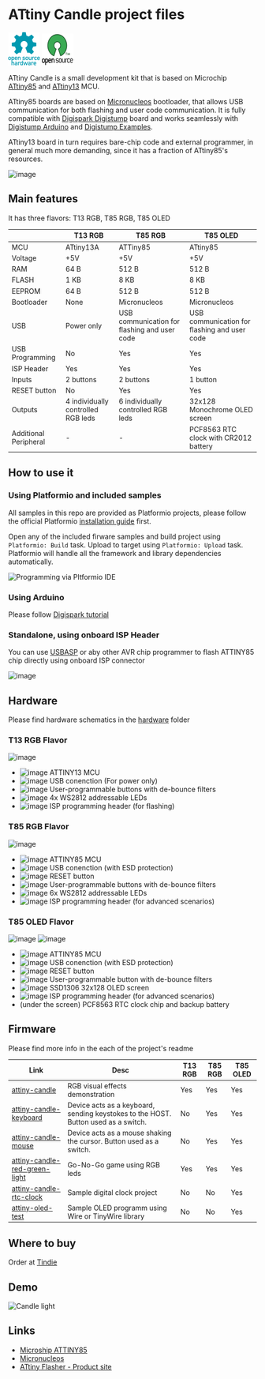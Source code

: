 # ATtiny Candle project files

![Open Source Hardware](/images/open-source-hardware-logo.png)
![Open Source Software](/images/open-source-software-logo.png)

ATtiny Candle is a small development kit that is based on Microchip [ATtiny85](https://www.microchip.com/en-us/product/ATTINY85) and [ATtiny13](https://www.microchip.com/en-us/product/ATtiny13) MCU. 

ATtiny85 boards are based on [Micronucleos](https://github.com/micronucleus/micronucleus) bootloader, that allows USB communication for both flashing and user code communication. It is fully compatible with [Digispark Digistump](http://digistump.com/products/1) board and works seamlessly with [Digistump Arduino](https://github.com/digistump/DigistumpArduino) and [Digistump Examples](https://github.com/digistump/DigisparkExamplePrograms).

ATtiny13 board in turn requires bare-chip code and external programmer, in general much more demanding, since it has a fraction of ATtiny85's resources.

![image](https://user-images.githubusercontent.com/5459747/151707251-51a888a1-b9d6-4f83-a34f-62eab09ccd76.png)

## Main features

It has three flavors: T13 RGB, T85 RGB, T85 OLED

|   | T13 RGB  | T85 RGB  | T85 OLED  |
|---|---|---|---|
| MCU  | ATtiny13A  | ATTiny85 | ATtiny85  | 
| Voltage | +5V | +5V | +5V |
| RAM  | 64 B | 512 B  | 512 B  |
| FLASH  | 1 KB  | 8 KB  | 8 KB  |
| EEPROM  | 64 B  | 512 B  | 512 B |
| Bootloader  | None  | Micronucleos  | Micronucleos  | 
| USB  | Power only  | USB communication for flashing and user code  | USB communication for flashing and user code  | 
| USB Programming | No | Yes | Yes |
| ISP Header | Yes | Yes | Yes |
| Inputs  | 2 buttons  | 2 buttons  | 1 button  |
| RESET button  | No  | Yes  | Yes  | 
| Outputs  | 4 individually controlled RGB leds  | 6 individually controlled RGB leds  | 32x128 Monochrome OLED screen | 
| Additional Peripheral | - | - | PCF8563 RTC clock with CR2012 battery | 

## How to use it

### Using Platformio and included samples

All samples in this repo are provided as Platformio projects, please follow the official Platformio [installation guide](https://platformio.org/install) first.

Open any of the included firware samples and build project using `Platformio: Build` task. Upload to target using `Platformio: Upload` task. Platformio will handle all the framework and library dependencies automatically.

![Programming via Pltformio IDE](/firmware/attiny-candle/images/simplescreenrecorder-2022-01-29_21.14.58.mkv.gif)

### Using Arduino

Please follow [Digispark tutorial](http://digistump.com/wiki/digispark/tutorials/connecting)

### Standalone, using onboard ISP Header 

You can use [USBASP](https://www.fischl.de/usbasp/) or aby other AVR chip programmer to flash ATTINY85 chip directly using onboard ISP connector

![image](https://user-images.githubusercontent.com/5459747/151520622-ce635541-6a04-4b6d-98e0-ca0ace2ba5b7.png)

## Hardware

Please find hardware schematics in the [hardware](/hardware) folder

### T13 RGB Flavor

![image](https://user-images.githubusercontent.com/5459747/151707337-ce46ca04-491c-408e-a4f3-72cd2d1642c1.png)

- ![image](https://user-images.githubusercontent.com/5459747/151518836-28a5a8f1-82a3-4762-ad94-a7ed43a5d9cf.png) ATTINY13 MCU
- ![image](https://user-images.githubusercontent.com/5459747/151518872-c2e90082-bbfe-489d-924d-f8ae88180231.png) USB conenction (For power only)
- ![image](https://user-images.githubusercontent.com/5459747/151518917-84c9b826-9375-43b6-9d1d-6bb9fdaeb50d.png) User-programmable buttons with de-bounce filters
- ![image](https://user-images.githubusercontent.com/5459747/151518934-36d695a7-d2d1-4932-be82-0e4f6e6d1977.png) 4x WS2812 addressable LEDs
- ![image](https://user-images.githubusercontent.com/5459747/151518956-53783cce-99a6-4c30-965a-5d6ef105ddc5.png) ISP programming header (for flashing)

### T85 RGB Flavor

![image](https://user-images.githubusercontent.com/5459747/151518970-5fff1eeb-1583-44b2-a5eb-14ba637d89f3.png)

- ![image](https://user-images.githubusercontent.com/5459747/151518836-28a5a8f1-82a3-4762-ad94-a7ed43a5d9cf.png) ATTINY85 MCU
- ![image](https://user-images.githubusercontent.com/5459747/151518872-c2e90082-bbfe-489d-924d-f8ae88180231.png) USB conenction (with ESD protection)
- ![image](https://user-images.githubusercontent.com/5459747/151518899-f664732f-85cf-4f11-bc08-f04d78e741fb.png) RESET button
- ![image](https://user-images.githubusercontent.com/5459747/151518917-84c9b826-9375-43b6-9d1d-6bb9fdaeb50d.png) User-programmable buttons with de-bounce filters
- ![image](https://user-images.githubusercontent.com/5459747/151518934-36d695a7-d2d1-4932-be82-0e4f6e6d1977.png) 6x WS2812 addressable LEDs
- ![image](https://user-images.githubusercontent.com/5459747/151518956-53783cce-99a6-4c30-965a-5d6ef105ddc5.png) ISP programming header (for advanced scenarios)

### T85 OLED Flavor

![image](https://user-images.githubusercontent.com/5459747/151519275-4a7a43c0-7668-4325-ba49-9541b8632519.png)
![image](https://user-images.githubusercontent.com/5459747/151519947-02fbf1aa-5088-4b12-8a90-ee8d6ef9bbc0.png)

- ![image](https://user-images.githubusercontent.com/5459747/151518836-28a5a8f1-82a3-4762-ad94-a7ed43a5d9cf.png) ATTINY85 MCU
- ![image](https://user-images.githubusercontent.com/5459747/151518872-c2e90082-bbfe-489d-924d-f8ae88180231.png) USB conenction (with ESD protection)
- ![image](https://user-images.githubusercontent.com/5459747/151518899-f664732f-85cf-4f11-bc08-f04d78e741fb.png) RESET button
- ![image](https://user-images.githubusercontent.com/5459747/151518917-84c9b826-9375-43b6-9d1d-6bb9fdaeb50d.png) User-programmable button with de-bounce filters
- ![image](https://user-images.githubusercontent.com/5459747/151518934-36d695a7-d2d1-4932-be82-0e4f6e6d1977.png) SSD1306 32x128 OLED screen
- ![image](https://user-images.githubusercontent.com/5459747/151518956-53783cce-99a6-4c30-965a-5d6ef105ddc5.png) ISP programming header (for advanced scenarios)
- (under the screen) PCF8563 RTC clock chip and backup battery

## Firmware

Please find more info in the each of the project's readme

| Link  | Desc  | T13 RGB  | T85 RGB  | T85 OLED  |
|---|---|---|---|---|
| [attiny-candle](/firmware/attiny-candle)  | RGB visual effects demonstration  | Yes  | Yes  | Yes |
| [attiny-candle-keyboard](/firmware/attiny-candle-keyboard) | Device acts as a keyboard, sending keystokes to the HOST. Button used as a switch. | No | Yes | Yes |
| [attiny-candle-mouse](/firmware/attiny-candle-mouse) | Device acts as a mouse shaking the cursor. Button used as a switch. | No | Yes | Yes |
| [attiny-candle-red-green-light](/firmware/attiny-candle-red-green-light) | Go-No-Go game using RGB leds  | Yes  | Yes  | Yes |
| [attiny-candle-rtc-clock](/firmware/attiny-candle-rtc-clock) | Sample digital clock project | No | No | Yes |
| [attiny-oled-test](/firmware/attiny-oled-test) | Sample OLED programm using Wire or TinyWire library | No | No | Yes |

## Where to buy

Order at [Tindie](https://www.tindie.com/products/sonocotta/attiny-candle/)

## Demo

![Candle light](/firmware/attiny-candle/images/VID_20220129_211015.mp4.gif)

## Links

- [Microship ATTINY85](https://www.microchip.com/en-us/product/ATTINY85)
- [Micronucleos](https://github.com/micronucleus/micronucleus)
- [ATtiny Flasher - Product site](https://sonocotta.com/attiny-candle/)
